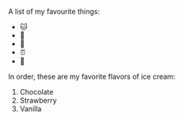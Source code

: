 A list of  my favourite things:
- 🐱
- 🐶
- 🌹
- ⏰
- 📖

In order, these are my favorite flavors of ice cream:
1. Chocolate
2. Strawberry
3. Vanilla 
